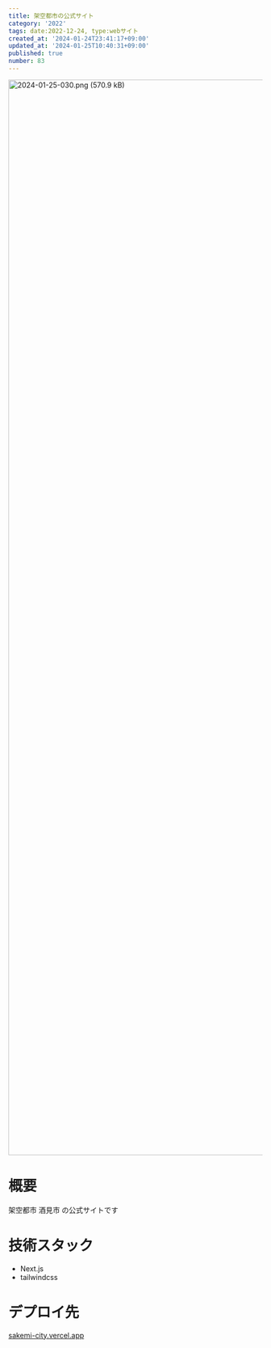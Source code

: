 ```yaml
---
title: 架空都市の公式サイト
category: '2022'
tags: date:2022-12-24, type:webサイト
created_at: '2024-01-24T23:41:17+09:00'
updated_at: '2024-01-25T10:40:31+09:00'
published: true
number: 83
---
```


<img width="2128" alt="2024-01-25-030.png (570.9 kB)" src="/images/articles/83/24ae2ce7-7010-4766-b1b1-d55d2a9800c4.png">


# 概要
架空都市 酒見市 の公式サイトです

# 技術スタック
- Next.js
- tailwindcss

# デプロイ先
[sakemi-city.vercel.app](https://sakemi-city.vercel.app/)

